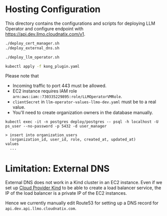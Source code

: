 # Hosting Configuration

This directory contains the configurations and scripts for deploying
LLM Operator and configure endpoint with https://api.dev.llmo.cloudnatix.com/v1.

```bash
./deploy_cert_manager.sh
./deploy_external_dns.sh

./deploy_llm_operator.sh

kubectl apply -f kong_plugin.yaml
```

Please note that
- Incoming traffic to port 443 must be allowed.
- EC2 instance requires IAM role `arn:aws:iam::730335229895:role/LLMOperatorVMRole`.
- `clientSecret` in `llm-operator-values-llmo-dev.yaml` must be to a real value.
- You'll need to create organization owners in the database manually.

```console
kubectl exec -it -n postgres deploy/postgres -- psql -h localhost -U ps_user --no-password -p 5432 -d user_manager

> insert into organization_users
  (organization_id, user_id, role, created_at, updated_at)
values
  ...
```

# Limitation: External DNS

External DNS does not work in a Kind cluster in an EC2 instance. Even if we set
up [Cloud Provider Kind](https://github.com/kubernetes-sigs/cloud-provider-kind)
to be able to create a load balancer service, the IP of the load balancer is a private IP of the EC2 instances.

Hence we currently manually edit Route53 for setting up a DNS record for `api.dev.api.llmo.cloudnatix.com`.
